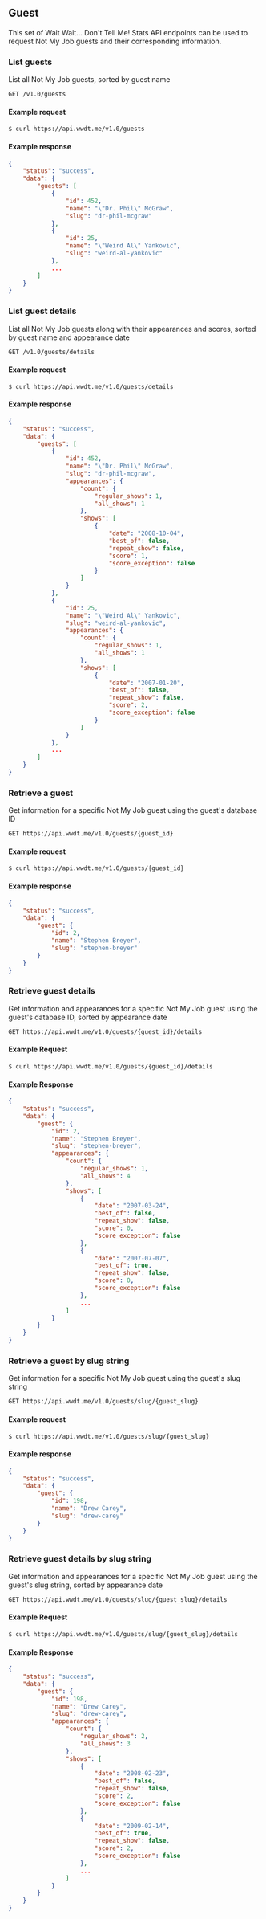 ## Guest

This set of Wait Wait... Don't Tell Me! Stats API endpoints can be used to request Not My Job guests and their corresponding information.

### List guests

List all Not My Job guests, sorted by guest name

```endpoint
GET /v1.0/guests
```

#### Example request

```curl
$ curl https://api.wwdt.me/v1.0/guests
```

#### Example response

```json
{
    "status": "success",
    "data": {
        "guests": [
            {
                "id": 452,
                "name": "\"Dr. Phil\" McGraw",
                "slug": "dr-phil-mcgraw"
            },
            {
                "id": 25,
                "name": "\"Weird Al\" Yankovic",
                "slug": "weird-al-yankovic"
            },
            ...
        ]
    }
}
```

### List guest details

List all Not My Job guests along with their appearances and scores, sorted by guest name and appearance date

```endpoint
GET /v1.0/guests/details
```

#### Example request

```curl
$ curl https://api.wwdt.me/v1.0/guests/details
```

#### Example response

```json
{
    "status": "success",
    "data": {
        "guests": [
            {
                "id": 452,
                "name": "\"Dr. Phil\" McGraw",
                "slug": "dr-phil-mcgraw",
                "appearances": {
                    "count": {
                        "regular_shows": 1,
                        "all_shows": 1
                    },
                    "shows": [
                        {
                            "date": "2008-10-04",
                            "best_of": false,
                            "repeat_show": false,
                            "score": 1,
                            "score_exception": false
                        }
                    ]
                }
            },
            {
                "id": 25,
                "name": "\"Weird Al\" Yankovic",
                "slug": "weird-al-yankovic",
                "appearances": {
                    "count": {
                        "regular_shows": 1,
                        "all_shows": 1
                    },
                    "shows": [
                        {
                            "date": "2007-01-20",
                            "best_of": false,
                            "repeat_show": false,
                            "score": 2,
                            "score_exception": false
                        }
                    ]
                }
            },
            ...
        ]
    }
}
```

### Retrieve a guest

Get information for a specific Not My Job guest using the guest's database ID

```endpoint
GET https://api.wwdt.me/v1.0/guests/{guest_id}
```

#### Example request

```curl
$ curl https://api.wwdt.me/v1.0/guests/{guest_id}
```

#### Example response

```json
{
    "status": "success",
    "data": {
        "guest": {
            "id": 2,
            "name": "Stephen Breyer",
            "slug": "stephen-breyer"
        }
    }
}
```

### Retrieve guest details

Get information and appearances for a specific Not My Job guest using the guest's database ID, sorted by appearance date

```endpoint
GET https://api.wwdt.me/v1.0/guests/{guest_id}/details
```

#### Example Request

```curl
$ curl https://api.wwdt.me/v1.0/guests/{guest_id}/details
```

#### Example Response

```json
{
    "status": "success",
    "data": {
        "guest": {
            "id": 2,
            "name": "Stephen Breyer",
            "slug": "stephen-breyer",
            "appearances": {
                "count": {
                    "regular_shows": 1,
                    "all_shows": 4
                },
                "shows": [
                    {
                        "date": "2007-03-24",
                        "best_of": false,
                        "repeat_show": false,
                        "score": 0,
                        "score_exception": false
                    },
                    {
                        "date": "2007-07-07",
                        "best_of": true,
                        "repeat_show": false,
                        "score": 0,
                        "score_exception": false
                    },
                    ...
                ]
            }
        }
    }
}
```

### Retrieve a guest by slug string

Get information for a specific Not My Job guest using the guest's slug string

```endpoint
GET https://api.wwdt.me/v1.0/guests/slug/{guest_slug}
```

#### Example request

```curl
$ curl https://api.wwdt.me/v1.0/guests/slug/{guest_slug}
```

#### Example response

```json
{
    "status": "success",
    "data": {
        "guest": {
            "id": 198,
            "name": "Drew Carey",
            "slug": "drew-carey"
        }
    }
}
```

### Retrieve guest details by slug string

Get information and appearances for a specific Not My Job guest using the guest's slug string, sorted by appearance date

```endpoint
GET https://api.wwdt.me/v1.0/guests/slug/{guest_slug}/details
```

#### Example Request

```curl
$ curl https://api.wwdt.me/v1.0/guests/slug/{guest_slug}/details
```

#### Example Response

```json
{
    "status": "success",
    "data": {
        "guest": {
            "id": 198,
            "name": "Drew Carey",
            "slug": "drew-carey",
            "appearances": {
                "count": {
                    "regular_shows": 2,
                    "all_shows": 3
                },
                "shows": [
                    {
                        "date": "2008-02-23",
                        "best_of": false,
                        "repeat_show": false,
                        "score": 2,
                        "score_exception": false
                    },
                    {
                        "date": "2009-02-14",
                        "best_of": true,
                        "repeat_show": false,
                        "score": 2,
                        "score_exception": false
                    },
                    ...
                ]
            }
        }
    }
}
```
